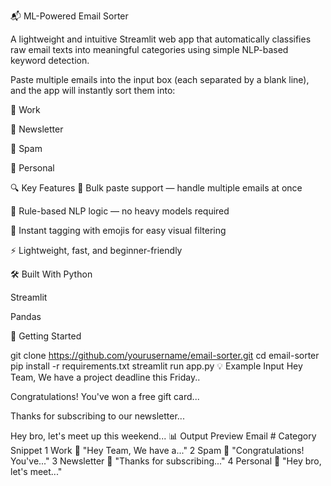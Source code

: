 📬 ML-Powered Email Sorter

A lightweight and intuitive Streamlit web app that automatically classifies raw email texts into meaningful categories using simple NLP-based keyword detection.

Paste multiple emails into the input box (each separated by a blank line), and the app will instantly sort them into:

💼 Work

📰 Newsletter

🚨 Spam

💬 Personal

🔍 Key Features
📩 Bulk paste support — handle multiple emails at once

🧠 Rule-based NLP logic — no heavy models required

🧾 Instant tagging with emojis for easy visual filtering

⚡️ Lightweight, fast, and beginner-friendly

🛠️ Built With
Python

Streamlit

Pandas

🚀 Getting Started

git clone https://github.com/yourusername/email-sorter.git
cd email-sorter
pip install -r requirements.txt
streamlit run app.py
💡 Example Input
Hey Team,
We have a project deadline this Friday..

Congratulations! You've won a free gift card...

Thanks for subscribing to our newsletter...

Hey bro, let's meet up this weekend...
📊 Output Preview
Email #	Category	Snippet
1	Work 💼	"Hey Team, We have a..."
2	Spam 🚨	"Congratulations! You've..."
3	Newsletter 📰	"Thanks for subscribing..."
4	Personal 💬	"Hey bro, let's meet..."

